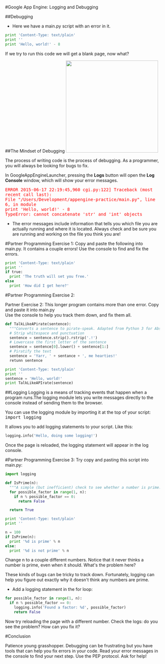 

#Google App Engine: Logging and Debugging

##Debugging

+ Here we have a main.py script with an error in it.

```python
print 'Content-Type: text/plain'
print ''
print 'Hello, world!' - 8
```
If we try to run this code we will get a blank page, now what?

##The Mindset of Debugging
<img src="http://collectskin.com/wp-content/uploads/2010/07/killbug.png" width="300px">

The process of writing code is the process of debugging. As a programmer, you will always be looking for bugs to fix.

In GoogleAppEngineLauncher, pressing the **Logs** button will open the **Log Console** window, which will show your error messages.

<kbd style="color:red">ERROR    2015-06-17 22:19:45,960 cgi.py:122] Traceback (most recent call last):</br>
  File "/Users/Development/appengine-practice/main.py", line 6, in module</br>
    print 'Hello, world!' - 8</br>
TypeError: cannot concatenate 'str' and 'int' objects</kbd>

+ The error messages include information that tells you which file you are actually running and where it is located. Always check and be sure you are running and working on the file you think you are!


#Partner Programming Exercise 1:
Copy and paste the following into main.py. It contains a couple errors! Use the console to find and fix the errors.

```python
print 'Content-Type: text/plain'
print ''
if true:
  print 'The truth will set you free.'
else
  print 'How did I get here?'
```

#Partner Programming Exercise 2:

Partner Exercise 2: This longer program contains more than one error. Copy and paste it into main.py  
Use the console to help you track them down, and fix them all.
```python
def TalkLikeAPirate(sentence):
  """Converts a sentence to pirate-speak. Adapted from Python 3 for Absolute Beginners: http://www.google.com/books?id=sQGFIX_0xCUC&pg=PA242"""
  # Strip whitespace and punctuation
  sentence = sentence.strip().rstrip('.!')
  # Lowercase the first letter of the sentence
  sentence = sentence[0].lower() + sentence[1:]
  # Piratify the text
  sentence = 'Yarr, ' + sentance + ', me hearties!'
  retunn sentence

print 'Content-Type: text/plain'
print ''
sentence = 'Hello, world!'
print TalkLikeAPIrate(sentence)
```

##Logging
Logging is a means of tracking events that happen when a program runs.The logging module lets you write messages directly to the console instead of sending them to the browser.

You can use the logging module by importing it at the top of your script:  <kbd>import logging</kbd>

It allows you to add logging statements to your script. Like this:
```python
logging.info('Hello, doing some logging!')
```
Once the page is reloaded, the logging statement will appear in the log console.

#Partner Programming  Exercise 3:
Try copy and pasting this script into main.py:
```python
import logging

def IsPrime(n):
  """A simple (but inefficient) check to see whether a number is prime."""
  for possible_factor in range(1, n):
    if n % possible_factor == 0:
      return False

  return True

print 'Content-Type: text/plain'
print ''

n = 100
if IsPrime(n):
  print '%d is prime' % n
else:
  print '%d is not prime' % n
```
Change n to a couple different numbers. Notice that it never thinks a number is prime, even when it should. What's the problem here?

These kinds of bugs can be tricky to track down. Fortunately, logging can help you figure out exactly why it doesn't think any numbers are prime.

+ Add a logging statement in the for loop:
```python
for possible_factor in range(1, n):
  if n % possible_factor == 0:
    logging.info('Found a factor: %d', possible_factor)
    return False
```
Now try reloading the page with a different number. Check the logs: do you see the problem? How can you fix it?

#Conclusion

Patience young grasshopper. Debugging can be frustrating but you have tools that can help you fix errors in your code. Read your error messages in the console to find your next step. Use the PEP protocol. Ask for help!
